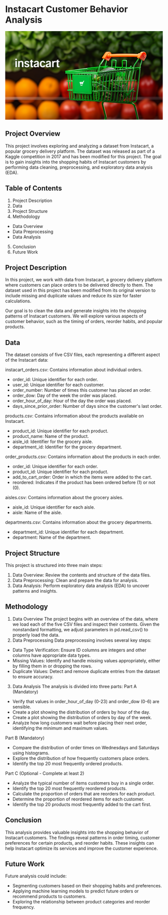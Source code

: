 # Instacart Customer Behavior Analysis
![Instacart](instacart.png)

## Project Overview
This project involves exploring and analyzing a dataset from Instacart, a popular grocery delivery platform. The dataset was released as part of a Kaggle competition in 2017 and has been modified for this project. The goal is to gain insights into the shopping habits of Instacart customers by performing data cleaning, preprocessing, and exploratory data analysis (EDA).

## Table of Contents

1. Project Description
2. Data
3. Project Structure
4. Methodology
- Data Overview
- Data Preprocessing
- Data Analysis
5. Conclusion
6. Future Work

## Project Description
In this project, we work with data from Instacart, a grocery delivery platform where customers can place orders to be delivered directly to them. The dataset used in this project has been modified from its original version to include missing and duplicate values and reduce its size for faster calculations.

Our goal is to clean the data and generate insights into the shopping patterns of Instacart customers. We will explore various aspects of customer behavior, such as the timing of orders, reorder habits, and popular products.

## Data
The dataset consists of five CSV files, each representing a different aspect of the Instacart data:

instacart_orders.csv: Contains information about individual orders.

-  order_id: Unique identifier for each order.
- user_id: Unique identifier for each customer.
- order_number: Number of times this customer has placed an order.
- order_dow: Day of the week the order was placed.
- order_hour_of_day: Hour of the day the order was placed.
- days_since_prior_order: Number of days since the customer's last order.


products.csv: Contains information about the products available on Instacart.

- product_id: Unique identifier for each product.
- product_name: Name of the product.
- aisle_id: Identifier for the grocery aisle.
- department_id: Identifier for the grocery department.


order_products.csv: Contains information about the products in each order.

- order_id: Unique identifier for each order.
- product_id: Unique identifier for each product.
- add_to_cart_order: Order in which the items were added to the cart.
- reordered: Indicates if the product has been ordered before (1) or not (0).


aisles.csv: Contains information about the grocery aisles.

- aisle_id: Unique identifier for each aisle.
- aisle: Name of the aisle.


departments.csv: Contains information about the grocery departments.

- department_id: Unique identifier for each department.
- department: Name of the department.



## Project Structure
This project is structured into three main steps:

1. Data Overview: Review the contents and structure of the data files.
2. Data Preprocessing: Clean and prepare the data for analysis.
3. Data Analysis: Perform exploratory data analysis (EDA) to uncover patterns and insights.

## Methodology
1. Data Overview
The project begins with an overview of the data, where we load each of the five CSV files and inspect their contents. Given the nonstandard formatting, we adjust parameters in pd.read_csv() to properly load the data.
2. Data Preprocessing
Data preprocessing involves several key steps:

- Data Type Verification: Ensure ID columns are integers and other columns have appropriate data types.
- Missing Values: Identify and handle missing values appropriately, either by filling them in or dropping the rows.
- Duplicate Values: Detect and remove duplicate entries from the dataset to ensure accuracy.

3. Data Analysis
The analysis is divided into three parts:
Part A (Mandatory)

- Verify that values in order_hour_of_day (0-23) and order_dow (0-6) are sensible.
- Create a plot showing the distribution of orders by hour of the day.
- Create a plot showing the distribution of orders by day of the week.
- Analyze how long customers wait before placing their next order, identifying the minimum and maximum values.

Part B (Mandatory)

- Compare the distribution of order times on Wednesdays and Saturdays using histograms.
- Explore the distribution of how frequently customers place orders.
- Identify the top 20 most frequently ordered products.

Part C (Optional - Complete at least 2)

- Analyze the typical number of items customers buy in a single order.
- Identify the top 20 most frequently reordered products.
- Calculate the proportion of orders that are reorders for each product.
- Determine the proportion of reordered items for each customer.
- Identify the top 20 products most frequently added to the cart first.

## Conclusion
This analysis provides valuable insights into the shopping behavior of Instacart customers. The findings reveal patterns in order timing, customer preferences for certain products, and reorder habits. These insights can help Instacart optimize its services and improve the customer experience.

## Future Work
Future analysis could include:

- Segmenting customers based on their shopping habits and preferences.
- Applying machine learning models to predict future orders or recommend products to customers.
- Exploring the relationship between product categories and reorder frequency.
